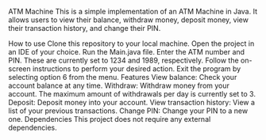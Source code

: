 ATM Machine
This is a simple implementation of an ATM Machine in Java. It allows users to view their balance, withdraw money, deposit money, view their transaction history, and change their PIN.

How to use
Clone this repository to your local machine.
Open the project in an IDE of your choice.
Run the Main.java file.
Enter the ATM number and PIN. These are currently set to 1234 and 1989, respectively.
Follow the on-screen instructions to perform your desired action.
Exit the program by selecting option 6 from the menu.
Features
View balance: Check your account balance at any time.
Withdraw: Withdraw money from your account. The maximum amount of withdrawals per day is currently set to 3.
Deposit: Deposit money into your account.
View transaction history: View a list of your previous transactions.
Change PIN: Change your PIN to a new one.
Dependencies
This project does not require any external dependencies.
